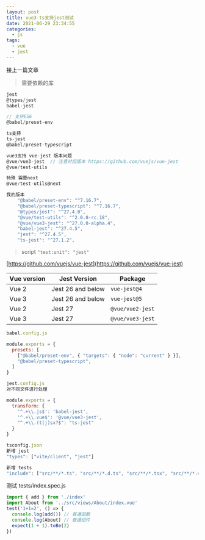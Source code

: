 ```yaml
---
layout: post
title: vue3-ts支持jest测试
date: 2021-06-29 23:34:55
categories:
  - js
tags:
  - vue
  - jest
---
```


接上一篇文章
> 需要依赖的库
```js
jest  
@types/jest  
babel-jest

// 支持ES6
@babel/preset-env

ts支持
ts-jest
@babel/preset-typescript

vue3支持 vue-jest 版本问题
@vue/vue3-jest  // 注意对应版本 https://github.com/vuejs/vue-jest
@vue/test-utils

特殊 需要next
@vue/test-utils@next

我的版本
	"@babel/preset-env": "^7.16.7",
    "@babel/preset-typescript": "^7.16.7",
    "@types/jest": "^27.4.0",
    "@vue/test-utils": "^2.0.0-rc.18",
    "@vue/vue3-jest": "^27.0.0-alpha.4",
    "babel-jest": "^27.4.5",
    "jest": "^27.4.5",
    "ts-jest": "^27.1.2",
```

> script `"test:unit": "jest"`

[https://github.com/vuejs/vue-jest](https://github.com/vuejs/vue-jest)

| Vue version | Jest Version      | Package          |
| ----------- | ----------------- | ---------------- |
| Vue 2       | Jest 26 and below | `vue-jest@4`     |
| Vue 3       | Jest 26 and below | `vue-jest@5`     |
| Vue 2       | Jest 27           | `@vue/vue2-jest` |
| Vue 3       | Jest 27           | `@vue/vue3-jest` |

```js
babel.config.js

module.exports = {
  presets: [
    ["@babel/preset-env", { "targets": { "node": "current" } }],
    "@babel/preset-typescript",
  ]
}
```

```js
jest.config.js
对不同文件进行处理

module.exports = {
  transform: {
    '^.+\\.js$': 'babel-jest',
    '^.+\\.vue$': '@vue/vue3-jest',
    "^.+\\.(t|j)sx?$": "ts-jest"
  }
}
```

```js
tsconfig.json
新增 jest
"types": ["vite/client", "jest"]

新增 tests
"include": ["src/**/*.ts", "src/**/*.d.ts", "src/**/*.tsx", "src/**/*.vue", "tests"],
```



测试 tests/index.spec.js

```js
import { add } from './index'
import About from '../src/views/About/index.vue'
test('1+1=2', () => {
  console.log(add()) // 普通函数
  console.log(About) // 普通组件
  expect(1 + 1).toBe(2)
})
```

